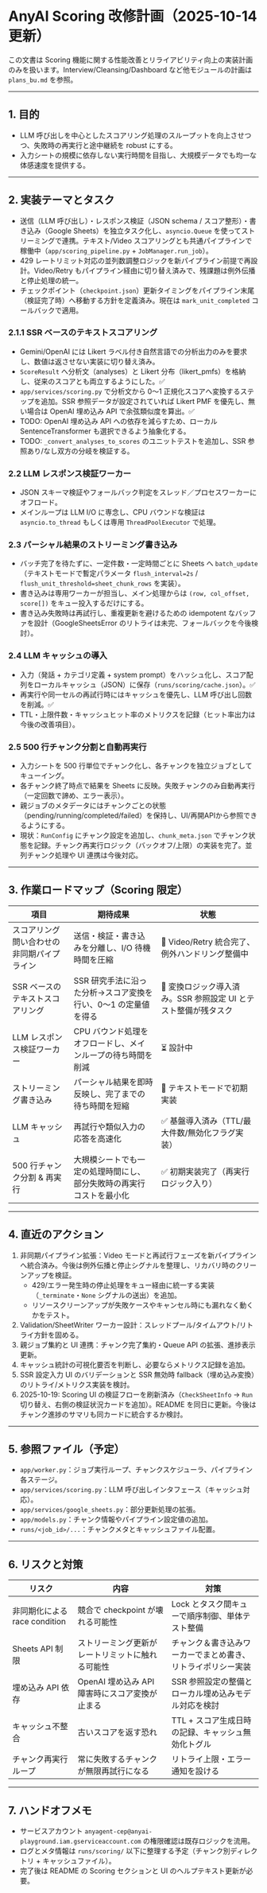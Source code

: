 # AnyAI Scoring 改修計画（2025-10-14更新）

この文書は Scoring 機能に関する性能改善とリライアビリティ向上の実装計画のみを扱います。Interview/Cleansing/Dashboard など他モジュールの計画は `plans_bu.md` を参照。

---

## 1. 目的
- LLM 呼び出しを中心としたスコアリング処理のスループットを向上させつつ、失敗時の再実行と途中継続を robust にする。
- 入力シートの規模に依存しない実行時間を目指し、大規模データでも均一な体感速度を提供する。

---

## 2. 実装テーマとタスク

- 送信（LLM 呼び出し）・レスポンス検証（JSON schema / スコア整形）・書き込み（Google Sheets）を独立タスク化し、`asyncio.Queue` を使ってストリーミングで連携。テキスト/Video スコアリングとも共通パイプラインで稼働中（`app/scoring_pipeline.py` + `JobManager.run_job`）。
- 429 レートリミット対応の並列数調整ロジックを新パイプライン前提で再設計。Video/Retry もパイプライン経由に切り替え済みで、残課題は例外伝播と停止処理の統一。
- チェックポイント（`checkpoint.json`）更新タイミングをパイプライン末尾（検証完了時）へ移動する方針を定義済み。現在は `mark_unit_completed` コールバックで適用。

### 2.1.1 SSR ベースのテキストスコアリング
- Gemini/OpenAI には Likert ラベル付き自然言語での分析出力のみを要求し、数値は返させない実装に切り替え済み。
- `ScoreResult` へ分析文（analyses）と Likert 分布（likert_pmfs）を格納し、従来のスコアとも両立するようにした。✅
- `app/services/scoring.py` で分析文から 0〜1 正規化スコアへ変換するステップを追加。SSR 参照データが設定されていれば Likert PMF を優先し、無い場合は OpenAI 埋め込み API で余弦類似度を算出。✅
- TODO: OpenAI 埋め込み API への依存を減らすため、ローカル SentenceTransformer も選択できるよう抽象化する。
- TODO: `_convert_analyses_to_scores` のユニットテストを追加し、SSR 参照あり/なし双方の分岐を検証する。

### 2.2 LLM レスポンス検証ワーカー
- JSON スキーマ検証やフォールバック判定をスレッド／プロセスワーカーにオフロード。
- メインループは LLM I/O に専念し、CPU バウンドな検証は `asyncio.to_thread` もしくは専用 `ThreadPoolExecutor` で処理。

### 2.3 パーシャル結果のストリーミング書き込み
- バッチ完了を待たずに、一定件数・一定時間ごとに Sheets へ `batch_update`（テキストモードで暫定パラメータ `flush_interval=2s` / `flush_unit_threshold=sheet_chunk_rows` を実装）。
- 書き込みは専用ワーカーが担当し、メイン処理からは `(row, col_offset, score[])` をキュー投入するだけにする。
- 書き込み失敗時は再試行し、重複更新を避けるための idempotent なバッファを設計（GoogleSheetsError のリトライは未完、フォールバックを今後検討）。

### 2.4 LLM キャッシュの導入
- 入力（発話 + カテゴリ定義 + system prompt）をハッシュ化し、スコア配列をローカルキャッシュ（JSON）に保存（`runs/scoring/cache.json`）。✅
- 再実行や同一セルの再試行時にはキャッシュを優先し、LLM 呼び出し回数を削減。✅
- TTL・上限件数・キャッシュヒット率のメトリクスを記録（ヒット率出力は今後の改善項目）。

### 2.5 500 行チャンク分割と自動再実行
- 入力シートを 500 行単位でチャンク化し、各チャンクを独立ジョブとしてキューイング。
- 各チャンク終了時点で結果を Sheets に反映。失敗チャンクのみ自動再実行（一定回数で諦め、エラー表示）。
- 親ジョブのメタデータにはチャンクごとの状態（pending/running/completed/failed）を保持し、UI/再開APIから参照できるようにする。
- 現状：`RunConfig` にチャンク設定を追加し、`chunk_meta.json` でチャンク状態を記録。チャンク再実行ロジック（バックオフ/上限）の実装を完了。並列チャンク処理や UI 連携は今後対応。

---

## 3. 作業ロードマップ（Scoring 限定）
| 項目 | 期待成果 | 状態 |
|------|-----------|------|
| スコアリング問い合わせの非同期パイプライン | 送信・検証・書き込みを分離し、I/O 待機時間を圧縮 | 🚧 Video/Retry 統合完了、例外ハンドリング整備中 |
| SSR ベースのテキストスコアリング | SSR 研究手法に沿った分析→スコア変換を行い、0〜1 の定量値を得る | 🚧 変換ロジック導入済み。SSR 参照設定 UI とテスト整備が残タスク |
| LLM レスポンス検証ワーカー | CPU バウンド処理をオフロードし、メインループの待ち時間を削減 | ⏳ 設計中 |
| ストリーミング書き込み | パーシャル結果を即時反映し、完了までの待ち時間を短縮 | 🚧 テキストモードで初期実装 |
| LLM キャッシュ | 再試行や類似入力の応答を高速化 | ✅ 基盤導入済み（TTL/最大件数/無効化フラグ実装） |
| 500 行チャンク分割 & 再実行 | 大規模シートでも一定の処理時間にし、部分失敗時の再実行コストを最小化 | ✅ 初期実装完了（再実行ロジック入り） |

---

## 4. 直近のアクション
1. 非同期パイプライン拡張：Video モードと再試行フェーズを新パイプラインへ統合済み。今後は例外伝播と停止シグナルを整理し、リカバリ時のクリーンアップを検証。
   - 429/エラー発生時の停止処理をキュー経由に統一する実装（`_terminate`・`None` シグナルの送出）を追加。
   - リソースクリーンアップが失敗ケースやキャンセル時にも漏れなく動くかをテスト。
2. Validation/SheetWriter ワーカー設計：スレッドプール/タイムアウト/リトライ方針を固める。
3. 親ジョブ集約と UI 連携：チャンク完了集約・Queue API の拡張、進捗表示更新。
4. キャッシュ統計の可視化要否を判断し、必要ならメトリクス記録を追加。
5. SSR 設定入力 UI のバリデーションと SSR 無効時 fallback（埋め込み変換）のリトライ/メトリクス実装を検討。
6. 2025-10-19: Scoring UI の検証フローを刷新済み（`CheckSheetInfo` → `Run` 切り替え、右側の検証状況カードを追加）。README を同日に更新。今後はチャンク進捗のサマリも同カードに統合するか検討。

---

## 5. 参照ファイル（予定）
- `app/worker.py`：ジョブ実行ループ、チャンクスケジューラ、パイプライン各ステージ。
- `app/services/scoring.py`：LLM 呼び出しインタフェース（キャッシュ対応）。
- `app/services/google_sheets.py`：部分更新処理の拡張。
- `app/models.py`：チャンク情報やパイプライン設定値の追加。
- `runs/<job_id>/...`：チャンクメタとキャッシュファイル配置。

---

## 6. リスクと対策
| リスク | 内容 | 対策 |
|--------|------|------|
| 非同期化による race condition | 競合で checkpoint が壊れる可能性 | Lock とタスク間キューで順序制御、単体テスト整備 |
| Sheets API 制限 | ストリーミング更新がレートリミットに触れる可能性 | チャンク＆書き込みワーカーでまとめ書き、リトライポリシー実装 |
| 埋め込み API 依存 | OpenAI 埋め込み API 障害時にスコア変換が止まる | SSR 参照設定の整備とローカル埋め込みモデル対応を検討 |
| キャッシュ不整合 | 古いスコアを返す恐れ | TTL + スコア生成日時の記録、キャッシュ無効化トグル |
| チャンク再実行ループ | 常に失敗するチャンクが無限再試行になる | リトライ上限・エラー通知を設ける |

---

## 7. ハンドオフメモ
- サービスアカウント `anyagent-cep@anyai-playground.iam.gserviceaccount.com` の権限確認は既存ロジックを流用。
- ログとメタ情報は `runs/scoring/` 以下に整理する予定（チャンク別ディレクトリ + キャッシュファイル）。
- 完了後は README の Scoring セクションと UI のヘルプテキスト更新が必要。
